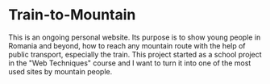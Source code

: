 # Train-to-Mountain
This is an ongoing personal website. Its purpose is to show young people in Romania and beyond, how to reach any mountain route with the help of public transport, especially the train. This project started as a school project in the "Web Techniques" course and I want to turn it into one of the most used sites by mountain people.
